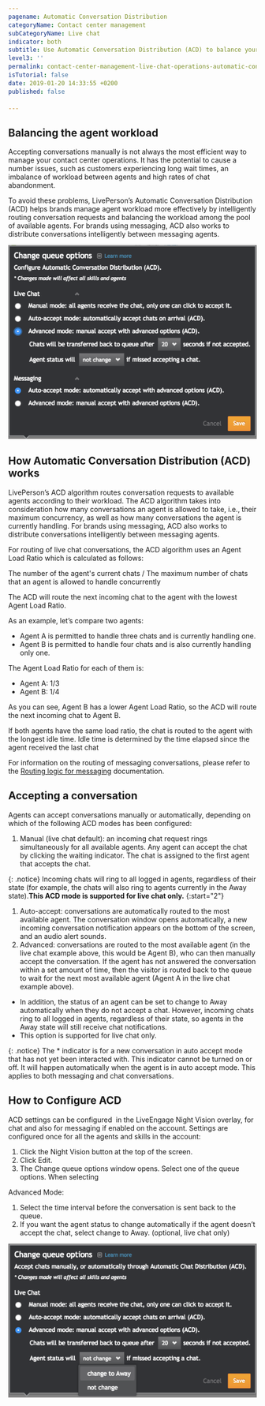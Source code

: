```yaml
---
pagename: Automatic Conversation Distribution
categoryName: Contact center management
subCategoryName: Live chat
indicator: both
subtitle: Use Automatic Conversation Distribution (ACD) to balance your agents’ workload
level3: ''
permalink: contact-center-management-live-chat-operations-automatic-conversation-distribution
isTutorial: false
date: 2019-01-20 14:33:55 +0200
published: false

---
```

## Balancing the agent workload

Accepting conversations manually is not always the most efficient way to manage your contact center operations. It has the potential to cause a number issues, such as customers experiencing long wait times, an imbalance of workload between agents and high rates of chat abandonment.

To avoid these problems, LivePerson’s Automatic Conversation Distribution (ACD) helps brands manage agent workload more effectively by intelligently routing conversation requests and balancing the workload among the pool of available agents. For brands using messaging, ACD also works to distribute conversations intelligently between messaging agents.

![](/img/acd-1.png)

## How Automatic Conversation Distribution (ACD) works

LivePerson’s ACD algorithm routes conversation requests to available agents according to their workload. The ACD algorithm takes into consideration how many conversations an agent is allowed to take, i.e., their maximum concurrency, as well as how many conversations the agent is currently handling. For brands using messaging, ACD also works to distribute conversations intelligently between messaging agents.

For routing of live chat conversations, the ACD algorithm uses an Agent Load Ratio which is calculated as follows:

The number of the agent's current chats / The maximum number of chats that an agent is allowed to handle concurrently

The ACD will route the next incoming chat to the agent with the lowest Agent Load Ratio.

As an example, let’s compare two agents:

* Agent A is permitted to handle three chats and is currently handling one.
* Agent B is permitted to handle four chats and is also currently handling only one.

The Agent Load Ratio for each of them is:

* Agent A: 1/3
* Agent B: 1/4

As you can see, Agent B has a lower Agent Load Ratio, so the ACD will route the next incoming chat to Agent B.

If both agents have the same load ratio, the chat is routed to the agent with the longest idle time. Idle time is determined by the time elapsed since the agent received the last chat

For information on the routing of messaging conversations, please refer to the [Routing logic for messaging]() documentation.

## Accepting a conversation

Agents can accept conversations manually or automatically, depending on which of the following ACD modes has been configured:

1. Manual (live chat default): an incoming chat request rings simultaneously for all available agents. Any agent can accept the chat by clicking the waiting indicator. The chat is assigned to the first agent that accepts the chat.

{: .notice}
Incoming chats will ring to all logged in agents, regardless of their state (for example, the chats will also ring to agents currently in the Away state).**This ACD mode is supported for live chat only.**
{:start="2"}

1. Auto-accept: conversations are automatically routed to the most available agent. The conversation window opens automatically, a new incoming conversation notification appears on the bottom of the screen, and an audio alert sounds.
2. Advanced: conversations are routed to the most available agent (in the live chat example above, this would be Agent B), who can then manually accept the conversation. If the agent has not answered the conversation within a set amount of time, then the visitor is routed back to the queue to wait for the next most available agent (Agent A in the live chat example above).

* In addition, the status of an agent can be set to change to Away automatically when they do not accept a chat. However, incoming chats ring to all logged in agents, regardless of their state, so agents in the Away state will still receive chat notifications.
* This option is supported for live chat only.

{: .notice}
The * indicator is for a new conversation in auto accept mode that has not yet been interacted with. This indicator cannot be turned on or off. It will happen automatically when the agent is in auto accept mode. This applies to both messaging and chat conversations.

## How to Configure ACD

ACD settings can be configured  in the LiveEngage Night Vision overlay, for chat and also for messaging if enabled on the account. Settings are configured once for all the agents and skills in the account:

1. Click the Night Vision button at the top of the screen. 
2. Click Edit.
3. The Change queue options window opens. Select one of the queue options. When selecting

Advanced Mode:

1. Select the time interval before the conversation is sent back to the queue.
2. If you want the agent status to change automatically if the agent doesn’t accept the chat, select change to Away. (optional, live chat only)

![](/img/acd-3.png)